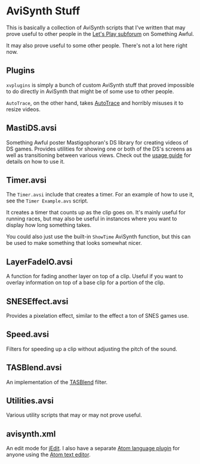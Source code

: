 # AviSynth Stuff

This is basically a collection of AviSynth scripts that I've written that may
prove useful to other people in the [Let's Play
subforum](http://forums.somethingawful.com/forumdisplay.php?forumid=191) on
Something Awful.

It may also prove useful to some other people. There's not a lot here right now.

## Plugins

`xvplugins` is simply a bunch of custom AviSynth stuff that proved impossible to
do directly in AviSynth that might be of some use to other people.

`AutoTrace`, on the other hand, takes [AutoTrace](http://autotrace.sourceforge.net/)
and horribly misuses it to resize videos.

## MastiDS.avsi

Something Awful poster Mastigophoran's DS library for creating videos of DS
games. Provides utilities for showing one or both of the DS's screens as well as
transitioning between various views. Check out the [usage guide](http://lpix.org/sslptest/index.php?id=10443)
for details on how to use it.

## Timer.avsi

The `Timer.avsi` include that creates a timer. For an example of how to use it,
see the `Timer Example.avs` script.

It creates a timer that counts up as the clip goes on. It's mainly useful for
running races, but may also be useful in instances where you want to display
how long something takes.

You could also just use the built-in `ShowTime` AviSynth function, but this can
be used to make something that looks somewhat nicer.

## LayerFadeIO.avsi

A function for fading another layer on top of a clip. Useful if you want to
overlay information on top of a base clip for a portion of the clip.

## SNESEffect.avsi

Provides a pixelation effect, similar to the effect a ton of SNES games use.

## Speed.avsi

Filters for speeding up a clip without adjusting the pitch of the sound.

## TASBlend.avsi

An implementation of the [TASBlend](http://tasvideos.org/EncodingGuide/TASBlend.html)
filter.

## Utilities.avsi

Various utility scripts that may or may not prove useful.

## avisynth.xml

An edit mode for [jEdit](http://www.jedit.org/). I also have a separate
[Atom language plugin](https://github.com/Xenoveritas/language-avisynth) for
anyone using the [Atom text editor](https://atom.io/).
